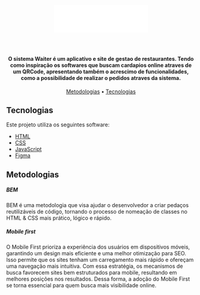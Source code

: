 
<h1 align="center">
  <br>
  <a href=""><img src="./assets/logo-waiter.svg" alt="logo do waiter" width="250"></a>
  <br>
  <br>
</h1>

<h4 align="center">O sistema Waiter é um aplicativo e site de gestao de restaurantes. Tendo como inspiração os softwares que buscam cardapios online atraves de um QRCode, apresentando também o acrescimo de funcionalidades, como a possibilidade de realizar o pedidos atraves da sistema.</h4>

<p align="center">
  <a href="#Metodologias">Metodologias</a> •
  <a href="#tecnologias">Tecnologias</a>
</p>

## Tecnologias

Este projeto utiliza os seguintes software:

- [HTML]([https://pt-br.legacy.reactjs.org/](https://developer.mozilla.org/pt-BR/docs/Web/HTML))
- [CSS](https://developer.mozilla.org/pt-BR/docs/Web/CSS)
- [JavaScript](https://developer.mozilla.org/pt-BR/docs/Web/JavaScript)
- [Figma](https://www.figma.com/)

## Metodologias

<h5>BEM</h5>
<p>BEM é uma metodologia que visa ajudar o desenvolvedor a criar pedaços reutilizáveis de código, tornando o processo de nomeação de classes no HTML & CSS mais prático, lógico e rápido.</p>
<h5>Mobile first</h5>
<p>O Mobile First prioriza a experiência dos usuários em dispositivos móveis, garantindo um design mais eficiente e uma melhor otimização para SEO. Isso permite que os sites tenham um carregamento mais rápido e ofereçam uma navegação mais intuitiva. Com essa estratégia, os mecanismos de busca favorecem sites bem estruturados para mobile, resultando em melhores posições nos resultados. Dessa forma, a adoção do Mobile First se torna essencial para quem busca mais visibilidade online.</p>
